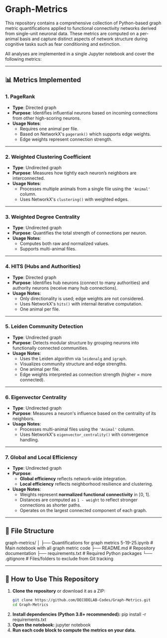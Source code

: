 # Graph-Metrics

This repository contains a comprehensive collection of Python-based graph metric quantifications applied to functional connectivity networks derived from single-unit neuronal data. These metrics are computed on a per-animal basis and capture distinct aspects of network structure during cognitive tasks such as fear conditioning and extinction.

All analyses are implemented in a single Jupyter notebook and cover the following metrics:

---

## 📊 Metrics Implemented

### 1. **PageRank**
- **Type**: Directed graph
- **Purpose**: Identifies influential neurons based on incoming connections from other high-scoring neurons.
- **Usage Notes**: 
  - Requires one animal per file.
  - Based on NetworkX's `pagerank()` which supports edge weights.
  - Edge weights represent connection strength.

---

### 2. **Weighted Clustering Coefficient**
- **Type**: Undirected graph
- **Purpose**: Measures how tightly each neuron’s neighbors are interconnected.
- **Usage Notes**:
  - Processes multiple animals from a single file using the `'Animal'` column.
  - Uses NetworkX's `clustering()` with weighted edges.

---

### 3. **Weighted Degree Centrality**
- **Type**: Undirected graph
- **Purpose**: Quantifies the total strength of connections per neuron.
- **Usage Notes**:
  - Computes both raw and normalized values.
  - Supports multi-animal files.

---

### 4. **HITS (Hubs and Authorities)**
- **Type**: Directed graph
- **Purpose**: Identifies hub neurons (connect to many authorities) and authority neurons (receive many hub connections).
- **Usage Notes**:
  - Only directionality is used; edge weights are not considered.
  - Uses NetworkX's `hits()` with internal iterative computation.
  - One animal per file.

---

### 5. **Leiden Community Detection**
- **Type**: Undirected graph
- **Purpose**: Detects modular structure by grouping neurons into functionally connected communities.
- **Usage Notes**:
  - Uses the Leiden algorithm via `leidenalg` and `igraph`.
  - Visualizes community structure and edge strengths.
  - One animal per file.
  - Edge weights interpreted as connection strength (higher = more connected).

---

### 6. **Eigenvector Centrality**
- **Type**: Undirected graph
- **Purpose**: Measures a neuron's influence based on the centrality of its neighbors.
- **Usage Notes**:
  - Processes multi-animal files using the `'Animal'` column.
  - Uses NetworkX's `eigenvector_centrality()` with convergence handling.

---

### 7. **Global and Local Efficiency**
- **Type**: Undirected graph
- **Purpose**: 
  - **Global efficiency** reflects network-wide integration.
  - **Local efficiency** reflects neighborhood resilience and clustering.
- **Usage Notes**:
  - Weights represent **normalized functional connectivity** in [0, 1].
  - Distances are computed as `1 - weight` to reflect stronger connections as shorter paths.
  - Operates on the largest connected component of each graph.

---

## 📁 File Structure
graph-metrics/
│
├── Quantifications for graph metrics 5-19-25.ipynb # Main notebook with all graph metric code
├── README.md # Repository documentation
├── requirements.txt # Required Python packages
└── .gitignore # Files/folders to exclude from Git tracking


---

## 🚀 How to Use This Repository

1. **Clone the repository** or download it as a ZIP:
   ```bash
   git clone https://github.com/DECODELAB-Codes/Graph-Metrics.git
   cd Graph-Metrics
2. **Install dependencies (Python 3.8+ recommended):**
   pip install -r requirements.txt
3. **Open the notebook:**
   jupyter notebook
4. **Run each code block to compute the metrics on your data.**
